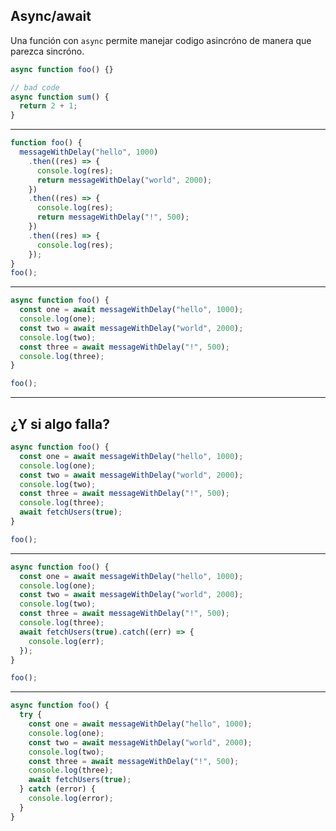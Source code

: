 <!-- .slide: class="slide_md" -->

## Async/await

Una función con `async` permite manejar codigo asincróno
de manera que parezca sincróno.

```js
async function foo() {}
```

<!-- .element: class="fragment" -->

```js
// bad code
async function sum() {
  return 2 + 1;
}
```

<!-- .element: class="fragment" -->

---

<!-- .slide: class="slide_md" -->

```js
function foo() {
  messageWithDelay("hello", 1000)
    .then((res) => {
      console.log(res);
      return messageWithDelay("world", 2000);
    })
    .then((res) => {
      console.log(res);
      return messageWithDelay("!", 500);
    })
    .then((res) => {
      console.log(res);
    });
}
foo();
```

---

<!-- .slide: class="slide_md" -->

```js [1,8|2-3|4-5|6-7]
async function foo() {
  const one = await messageWithDelay("hello", 1000);
  console.log(one);
  const two = await messageWithDelay("world", 2000);
  console.log(two);
  const three = await messageWithDelay("!", 500);
  console.log(three);
}

foo();
```

---

<!-- .slide: class="slide_md" -->

## ¿Y si algo falla?

```js [1-7|8|1-11]
async function foo() {
  const one = await messageWithDelay("hello", 1000);
  console.log(one);
  const two = await messageWithDelay("world", 2000);
  console.log(two);
  const three = await messageWithDelay("!", 500);
  console.log(three);
  await fetchUsers(true);
}

foo();
```

---

<!-- .slide: class="slide_md" -->

```js [1-7|8-9|1-11]
async function foo() {
  const one = await messageWithDelay("hello", 1000);
  console.log(one);
  const two = await messageWithDelay("world", 2000);
  console.log(two);
  const three = await messageWithDelay("!", 500);
  console.log(three);
  await fetchUsers(true).catch((err) => {
    console.log(err);
  });
}

foo();
```

---

<!-- .slide: class="slide_md" -->

```js [1,13,3-9|2,10-11|1-13]
async function foo() {
  try {
    const one = await messageWithDelay("hello", 1000);
    console.log(one);
    const two = await messageWithDelay("world", 2000);
    console.log(two);
    const three = await messageWithDelay("!", 500);
    console.log(three);
    await fetchUsers(true);
  } catch (error) {
    console.log(error);
  }
}
```
